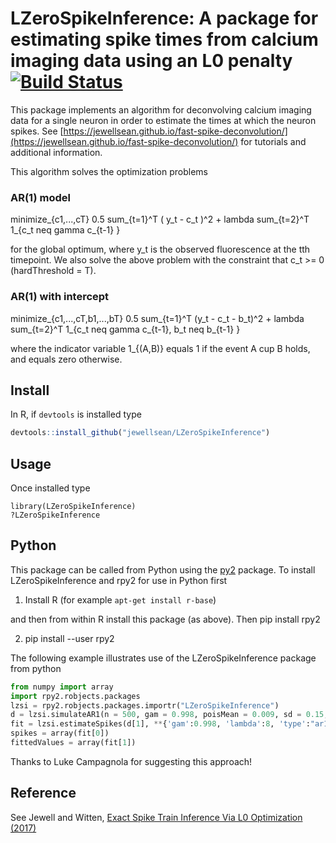 # LZeroSpikeInference: A package for estimating spike times from calcium imaging data using an L0 penalty [![Build Status](https://travis-ci.com/jewellsean/LZeroSpikeInference.svg?token=oixVftbrq2TkrSApRKn2&branch=master)](https://travis-ci.com/jewellsean/LZeroSpikeInference)

This package implements an algorithm for deconvolving calcium imaging data for a single neuron in order to estimate the times at which the neuron spikes. See [https://jewellsean.github.io/fast-spike-deconvolution/](https://jewellsean.github.io/fast-spike-deconvolution/) for tutorials and additional information. 

This algorithm solves the optimization problems
### AR(1) model
minimize_{c1,...,cT} 0.5 sum_{t=1}^T ( y_t - c_t )^2 + lambda sum_{t=2}^T 1_{c_t neq gamma c_{t-1} }

for the global optimum, where y_t is the observed fluorescence at the tth timepoint. We also solve the above problem with the constraint that c_t >= 0 (hardThreshold = T). 

### AR(1) with intercept
minimize_{c1,...,cT,b1,...,bT} 0.5 sum_{t=1}^T (y_t - c_t - b_t)^2 + lambda sum_{t=2}^T 1_{c_t neq gamma c_{t-1}, b_t neq b_{t-1} }

where the indicator variable 1_{(A,B)} equals 1 if the event A cup B holds, and equals zero otherwise.

Install 
-----

In R, if ``devtools`` is installed type 

```r
devtools::install_github("jewellsean/LZeroSpikeInference")
```

Usage
----

Once installed type 
```{r}
library(LZeroSpikeInference)
?LZeroSpikeInference
```

Python
----

This package can be called from Python using the [py2](https://rpy2.bitbucket.io/) package. To install LZeroSpikeInference and rpy2 for use in Python first

1. Install R (for example `apt-get install r-base`)

and then from within R install this package (as above). Then pip install rpy2

2. pip install --user rpy2

The following example illustrates use of the LZeroSpikeInference package from python 

```python
from numpy import array
import rpy2.robjects.packages
lzsi = rpy2.robjects.packages.importr("LZeroSpikeInference")
d = lzsi.simulateAR1(n = 500, gam = 0.998, poisMean = 0.009, sd = 0.15, seed = 8)
fit = lzsi.estimateSpikes(d[1], **{'gam':0.998, 'lambda':8, 'type':"ar1"})
spikes = array(fit[0])
fittedValues = array(fit[1])
```

Thanks to Luke Campagnola for suggesting this approach!  

Reference
-----

See Jewell and Witten, [Exact Spike Train Inference Via L0 Optimization (2017)](https://arxiv.org/abs/1703.08644)

